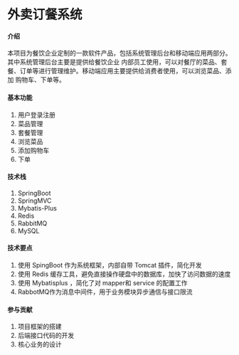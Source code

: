 # 外卖订餐系统

#### 介绍
本项目为餐饮企业定制的一款软件产品，包括系统管理后台和移动端应用两部分。其中系统管理后台主要是提供给餐饮企业
内部员工使用，可以对餐厅的菜品、套餐、订单等进行管理维护。移动端应用主要提供给消费者使用，可以浏览菜品、添加
购物车、下单等。

#### 基本功能
1.  用户登录注册
2.  菜品管理
3.  套餐管理
4.  浏览菜品
5.  添加购物车
6.  下单

#### 技术栈

1.  SpringBoot
2.  SpringMVC
3.  Mybatis-Plus
4.  Redis
5.  RabbitMQ
6.  MySQL

#### 技术要点

1.  使用 SpingBoot 作为系统框架，内部自带 Tomcat 插件，简化开发
2.  使用 Redis 缓存工具，避免直接操作硬盘中的数据库，加快了访问数据的速度
3.  使用 Mybatisplus ，简化了对 mapper和 service 的配置工作
4.  RabbotMQ作为消息中间件，用于业务模块异步通信与接口限流

#### 参与贡献

1.  项目框架的搭建
2.  后端接口代码的开发
3.  核心业务的设计
